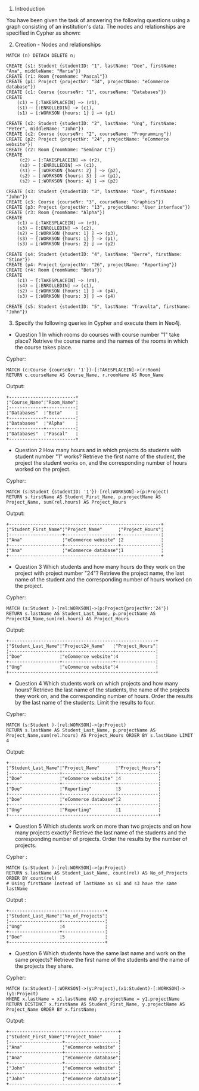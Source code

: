 1. Introduction

You have been given the task of answering the following questions using a graph consisting of
an institution's data. The nodes and relationships are specified in Cypher as shown:

2. Creation - Nodes and relationships

```
MATCH (n) DETACH DELETE n;

```

```
CREATE (s1: Student {studentID: "1", lastName: "Doe", firstName: "Ana", middleName: "Maria"})
CREATE (r1: Room {roomName: "Pascal"})
CREATE (p1: Project {projectNr: "34", projectName: "eCommerce database"})
CREATE (c1: Course {courseNr: "1", courseName: "Databases"})
CREATE
	(c1) – [:TAKESPLACEIN] –> (r1),
	(s1) – [:ENROLLEDIN] –> (c1),
	(s1) – [:WORKSON {hours: 1} ] –> (p1)
 
CREATE (s2: Student {studentID: "2", lastName: "Ung", firstName: "Peter", middleName: "John"})
CREATE (c2: Course {courseNr: "2", courseName: "Programming"})
CREATE (p2: Project {projectNr: "24", projectName: "eCommerce website"})
CREATE (r2: Room {roomName: "Seminar C"})
CREATE
	 (c2) – [:TAKESPLACEIN] –> (r2),
     (s2) – [:ENROLLEDIN] –> (c1),
     (s1) – [:WORKSON {hours: 2} ] –> (p2),
     (s2) – [:WORKSON {hours: 3} ] –> (p1),
     (s2) – [:WORKSON {hours: 4} ] –> (p2)

CREATE (s3: Student {studentID: "3", lastName: "Doe", firstName: "John"})
CREATE (c3: Course {courseNr: "3", courseName: "Graphics"})
CREATE (p3: Project {projectNr: "13", projectName: "User interface"})
CREATE (r3: Room {roomName: "Alpha"})
CREATE
	(c1) – [:TAKESPLACEIN] –> (r3),
	(s3) – [:ENROLLEDIN] –> (c2),
	(s2) – [:WORKSON {hours: 1} ] –> (p3),
	(s3) – [:WORKSON {hours: 1} ] –> (p1),
	(s3) – [:WORKSON {hours: 2} ] –> (p2)
	
CREATE (s4: Student {studentID: "4", lastName: "Berre", firstName: "Stine"})
CREATE (p4: Project {projectNr: "26", projectName: "Reporting"})
CREATE (r4: Room {roomName: "Beta"})
CREATE
	(c1) – [:TAKESPLACEIN] –> (r4),
	(s4) – [:ENROLLEDIN] –> (c1),
	(s2) – [:WORKSON {hours: 1} ] –> (p4),
	(s3) – [:WORKSON {hours: 3} ] –> (p4)

CREATE (s5: Student {studentID: "5", lastName: "Travolta", firstName: "John"})

```

3. Specify the following queries in Cypher and execute them in Neo4j.

- Question 1
In which rooms do courses with course number "1" take place? Retrieve the course
name and the names of the rooms in which the course takes place.

Cypher:

```
MATCH (c:Course {courseNr: '1'})-[:TAKESPLACEIN]->(r:Room)
RETURN c.courseName AS Course_Name, r.roomName AS Room_Name

```

Output:

```
+-------------------------+
¦"Course_Name"¦"Room_Name"¦
¦-------------+-----------¦
¦"Databases"  ¦"Beta"     ¦
+-------------+-----------¦
¦"Databases"  ¦"Alpha"    ¦
+-------------+-----------¦
¦"Databases"  ¦"Pascal"   ¦
+-------------------------+

```

- Question 2
How many hours and in which projects do students with student number "1" works?
Retrieve the first name of the student, the project the student works on, and the
corresponding number of hours worked on the project.

Cypher:

```
MATCH (s:Student {studentID: '1'})-[rel:WORKSON]->(p:Project)
RETURN s.firstName AS Student_First_Name, p.projectName AS Project_Name, sum(rel.hours) AS Project_Hours

```


Output:


```
+---------------------------------------------------------+
¦"Student_First_Name"¦"Project_Name"      ¦"Project_Hours"¦
¦--------------------+--------------------+---------------¦
¦"Ana"               ¦"eCommerce website" ¦2              ¦
+--------------------+--------------------+---------------¦
¦"Ana"               ¦"eCommerce database"¦1              ¦
+---------------------------------------------------------+

```


- Question 3
Which students and how many hours do they work on the project with project number
"24"? Retrieve the project name, the last name of the student and the corresponding
number of hours worked on the project.

Cypher:

```
MATCH (s:Student )-[rel:WORKSON]->(p:Project{projectNr:'24'})
RETURN s.lastName AS Student_Last_Name, p.projectName AS Project24_Name,sum(rel.hours) AS Project_Hours

```

Output:

```
+-------------------------------------------------------+
¦"Student_Last_Name"¦"Project24_Name"   ¦"Project_Hours"¦
¦-------------------+-------------------+---------------¦
¦"Doe"              ¦"eCommerce website"¦4              ¦
+-------------------+-------------------+---------------¦
¦"Ung"              ¦"eCommerce website"¦4              ¦
+-------------------------------------------------------+

```

- Question 4
Which students work on which projects and how many hours? Retrieve the last name of
the students, the name of the projects they work on, and the corresponding number of
hours. Order the results by the last name of the students. Limit the results to four.

Cypher:

```
MATCH (s:Student )-[rel:WORKSON]->(p:Project)
RETURN s.lastName AS Student_Last_Name, p.projectName AS Project_Name,sum(rel.hours) AS Project_Hours ORDER BY s.lastName LIMIT 4

```

Output:

```
+--------------------------------------------------------+
¦"Student_Last_Name"¦"Project_Name"      ¦"Project_Hours"¦
¦-------------------+--------------------+---------------¦
¦"Doe"              ¦"eCommerce website" ¦4              ¦
+-------------------+--------------------+---------------¦
¦"Doe"              ¦"Reporting"         ¦3              ¦
+-------------------+--------------------+---------------¦
¦"Doe"              ¦"eCommerce database"¦2              ¦
+-------------------+--------------------+---------------¦
¦"Ung"              ¦"Reporting"         ¦1              ¦
+--------------------------------------------------------+

```

- Question 5
Which students work on more than two projects and on how many projects exactly?
Retrieve the last name of the students and the corresponding number of projects. Order
the results by the number of projects.

Cypher :

```
MATCH (s:Student )-[rel:WORKSON]->(p:Project)
RETURN s.lastName AS Student_Last_Name, count(rel) AS No_of_Projects ORDER BY count(rel)
# Using firstName instead of lastName as s1 and s3 have the same lastName

```

Output :

```
+------------------------------------+
¦"Student_Last_Name"¦"No_of_Projects"¦
¦-------------------+----------------¦
¦"Ung"              ¦4               ¦
+-------------------+----------------¦
¦"Doe"              ¦5               ¦
+------------------------------------+

```

- Question 6
Which students have the same last name and work on the same projects? Retrieve the
first name of the students and the name of the projects they share.

Cypher:

```
MATCH (x:Student)-[:WORKSON]->(y:Project),(x1:Student)-[:WORKSON]->(y1:Project)
WHERE x.lastName = x1.lastName AND y.projectName = y1.projectName
RETURN DISTINCT x.firstName AS Student_First_Name, y.projectName AS Project_Name ORDER BY x.firstName;

```

Output:

```
+-----------------------------------------+
¦"Student_First_Name"¦"Project_Name"      ¦
¦--------------------+--------------------¦
¦"Ana"               ¦"eCommerce website" ¦
+--------------------+--------------------¦
¦"Ana"               ¦"eCommerce database"¦
+--------------------+--------------------¦
¦"John"              ¦"eCommerce website" ¦
+--------------------+--------------------¦
¦"John"              ¦"eCommerce database"¦
+-----------------------------------------+

```
